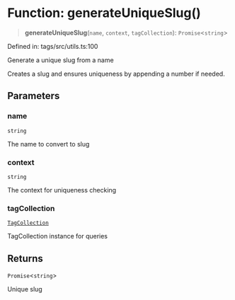 # Function: generateUniqueSlug()

> **generateUniqueSlug**(`name`, `context`, `tagCollection`): `Promise`\<`string`\>

Defined in: tags/src/utils.ts:100

Generate a unique slug from a name

Creates a slug and ensures uniqueness by appending a number if needed.

## Parameters

### name

`string`

The name to convert to slug

### context

`string`

The context for uniqueness checking

### tagCollection

[`TagCollection`](../classes/TagCollection.md)

TagCollection instance for queries

## Returns

`Promise`\<`string`\>

Unique slug
